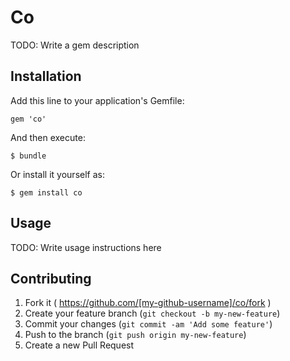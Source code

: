 # Co

TODO: Write a gem description

## Installation

Add this line to your application's Gemfile:

    gem 'co'

And then execute:

    $ bundle

Or install it yourself as:

    $ gem install co

## Usage

TODO: Write usage instructions here

## Contributing

1. Fork it ( https://github.com/[my-github-username]/co/fork )
2. Create your feature branch (`git checkout -b my-new-feature`)
3. Commit your changes (`git commit -am 'Add some feature'`)
4. Push to the branch (`git push origin my-new-feature`)
5. Create a new Pull Request
